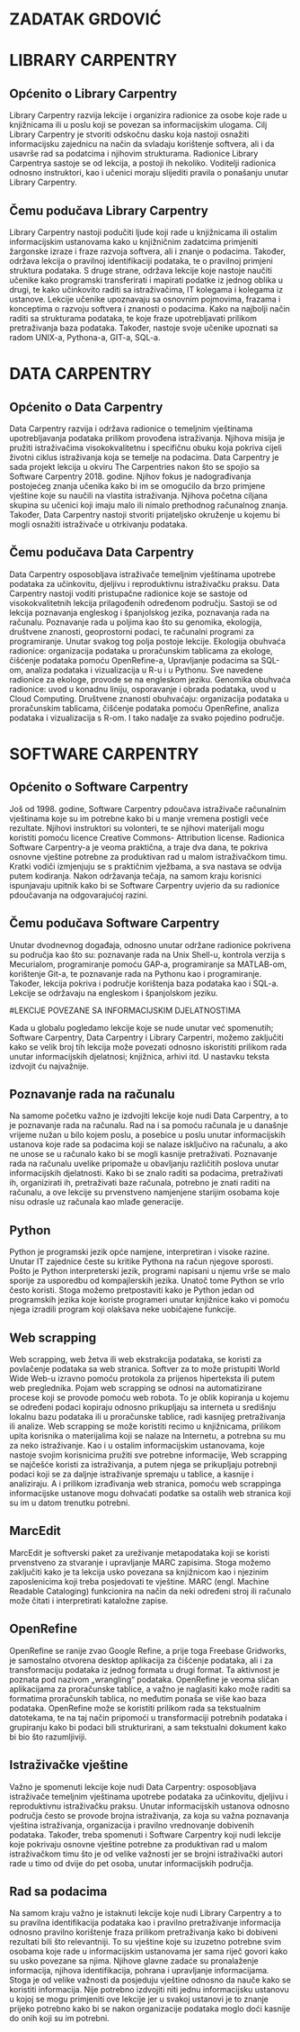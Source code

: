 # ZADATAK GRDOVIĆ

# LIBRARY CARPENTRY

## Općenito o Library Carpentry

Library Carpentry razvija lekcije i organizira radionice za osobe koje rade u knjižnicama ili u poslu koji se povezan sa informacijskim ulogama. Cilj Library Carpentry je stvoriti odskočnu dasku koja nastoji osnažiti informacijsku zajednicu na način da svladaju korištenje softvera, ali i da usavrše rad sa podatcima i njihovim strukturama. Radionice Library Carpentrya sastoje se od lekcija, a postoji ih nekoliko. Voditelji radionica odnosno instruktori, kao i učenici moraju slijediti pravila o ponašanju unutar Library Carpentry. 

## Čemu podučava Library Carpentry

Library Carpentry nastoji podučiti ljude koji rade u knjižnicama ili ostalim informacijskim ustanovama kako u knjižničnim zadatcima primjeniti žargonske izraze i fraze razvoja softvera, ali i znanje o podacima. Također, održava lekcija o pravilnoj identifikaciji podataka, te o pravilnoj primjeni struktura podataka. S druge strane, održava lekcije koje nastoje naučiti učenike kako programski transferirati i mapirati podatke iz jednog oblika u drugi, te kako učinkovito raditi sa istraživačima, IT kolegama i kolegama iz ustanove.  Lekcije učenike upoznavaju sa osnovnim pojmovima, frazama i konceptima o razvoju softvera i znanosti o podacima. Kako na najbolji način raditi sa strukturama podataka, te koje fraze upotrebljavati prilikom pretraživanja baza podataka. Također, nastoje svoje učenike upoznati sa radom UNIX-a, Pythona-a, GIT-a, SQL-a. 

# DATA CARPENTRY

## Općenito o Data Carpentry

Data Carpentry razvija i održava radionice o temeljnim vještinama upotrebljavanja podataka prilikom provođena istraživanja. Njihova misija je pružiti istraživačima visokokvalitetnu i specifičnu obuku koja pokriva cijeli životni ciklus istraživanja koja se temelje na podacima.   Data Carpentry je sada projekt lekcija u okviru The Carpentries nakon što se spojio sa Software Carpentry 2018. godine. Njihov fokus je nadograđivanja postojećeg znanja učenika kako bi im se omogućilo da brzo primjene vještine koje su naučili na vlastita istraživanja. Njihova početna ciljana skupina su učenici koji imaju malo ili nimalo prethodnog računalnog znanja. Također, Data Carpentry nastoji stvoriti prijateljsko okruženje u kojemu bi mogli osnažiti istraživače u otrkivanju podataka.

## Čemu podučava Data Carpentry

Data Carpentry osposobljava istraživače temeljnim vještinama upotrebe podataka za učinkovitu, djeljivu i reproduktivnu istraživačku praksu. Data Carpentry nastoji voditi pristupačne radionice koje se sastoje od visokokvalitetnih lekcija prilagođenih određenom području. Sastoji se od lekcija poznavanja engleskog i španjolskog jezika, poznavanja rada na računalu. Poznavanje rada u poljima kao što su genomika, ekologija, društvene znanosti, geoprostorni podaci, te računalni programi za programiranje. Unutar svakog tog polja postoje lekcije. Ekologija obuhvaća radionice: organizacija podataka u proračunskim tablicama za ekologe, čišćenje podataka pomoću OpenRefine-a, Upravljanje podacima sa SQL-om, analiza podataka i vizualizacija u R-u i u Pythonu. Sve navedene radionice za ekologe, provode se na engleskom jeziku. Genomika obuhvaća radionice: uvod u konadnu liniju, osporavanje i obrada podataka, uvod u Cloud Computing. Društvene znanosti obuhvaćaju: organizacija podataka u proračunskim tablicama, čišćenje podataka pomoću OpenRefine, analiza podataka i vizualizacija s R-om. I tako nadalje za svako pojedino područje. 

# SOFTWARE CARPENTRY

## Općenito o Software Carpentry

Još od 1998. godine, Software Carpentry pdoučava istraživače računalnim vještinama koje su im potrebne kako bi u manje vremena postigli veće rezultate. Njihovi instruktori su volonteri, te se njihovi materijali mogu koristiti pomoću licence Creative Commons- Attribution license. Radionica Software Carpentry-a je veoma praktična, a traje dva dana, te pokriva osnovne vještine potrebne za produktivan rad u malom istraživačkom timu. Kratki vodiči izmjenjuju se s praktičnim vježbama, a sva nastava se odvija putem kodiranja. Nakon održavanja tečaja, na samom kraju korisnici ispunjavaju upitnik kako bi se Software Carpentry uvjerio da su radionice pdoučavanja na odgovarajućoj razini. 

## Čemu podučava Software Carpentry

Unutar dvodnevnog događaja, odnosno unutar održane radionice pokrivena su područja kao što su: poznavanje rada na Unix Shell-u, kontrola verzija s Mecurialom, programiranje pomoću GAP-a, programiranje sa MATLAB-om, korištenje Git-a, te poznavanje rada na Pythonu kao i programiranje. Također, lekcija pokriva i područje korištenja baza podataka kao i SQL-a. Lekcije se održavaju na engleskom i španjolskom jeziku.

#LEKCIJE POVEZANE SA INFORMACIJSKIM DJELATNOSTIMA

Kada u globalu pogledamo lekcije koje se nude unutar već spomenutih; Software Carpentry, Data Carpentry i Library Carpentri, možemo zaključiti kako se velik broj tih lekcija može povezati odnosno iskoristiti prilikom rada unutar informacijskih djelatnosi; knjižnica, arhivi itd. U nastavku teksta izdvojit ću najvažnije.

## Poznavanje rada na računalu

Na samome početku važno je izdvojiti lekcije koje nudi Data Carpentry, a to je poznavanje rada na računalu. Rad na i sa pomoću računala je u današnje vrijeme nužan u bilo kojem poslu, a posebice u poslu unutar informacijskih ustanova koje rade sa podacima koji se nalaze isključivo na računalu, a ako ne unose se u računalo kako bi se mogli kasnije pretraživati. Poznavanje rada na računalu uvelike pripomaže u obavljanju različitih poslova unutar informacijskih djelatnosti. Kako bi se znalo raditi sa podacima, pretraživati ih, organizirati ih, pretraživati baze računala, potrebno je znati raditi na računalu, a ove lekcije su prvenstveno namjenjene starijim osobama koje nisu odrasle uz računala kao mlađe generacije.

## Python

Python je programski jezik opće namjene, interpretiran i visoke razine. Unutar IT zajednice česte su kritike Pythona na račun njegove sporosti. Pošto je Python interpreterski jezik, programi napisani u njemu vrše se malo sporije za usporedbu od kompajlerskih jezika. Unatoč tome Python se vrlo često koristi. Stoga možemo pretpostaviti kako je Python jedan od programskih jezika koje koriste programeri unutar knjižnice kako vi pomoću njega izradili program koji olakšava neke uobičajene funkcije. 

## Web scrapping 

Web scrapping, web žetva ili web ekstrakcija podataka, se koristi za povlačenje podataka sa web stranica. Softver za to može pristupiti World Wide Web-u izravno pomoću protokola za prijenos hiperteksta ili putem web preglednika. Pojam web scrapping se odnosi na automatizirane procese koji se provode pomoću web robota. To je oblik kopiranja u kojemu se određeni podaci kopiraju odnosno prikupljaju sa interneta u središnju lokalnu bazu podataka ili u proračunske tablice, radi kasnijeg pretraživanja ili analize. Web scrapping se može koristiti recimo u knjižnicama, prilikom upita korisnika o materijalima koji se nalaze na Internetu, a potrebna su mu za neko istraživanje. Kao i u ostalim informacijskim ustanovama, koje nastoje svojim korisnicima pružiti sve potrebne informacije, Web scrapping se najčešće koristi za istraživanja, a putem njega se prikupljaju potrebnji podaci koji se za daljnje istraživanje spremaju u tablice, a kasnije i analiziraju. A i prilikom izrađivanja web stranica, pomoću web scrappinga informacijske ustanove mogu dohvaćati podatke sa ostalih web stranica koji su im u datom trenutku potrebni.

## MarcEdit

MarcEdit je softverski paket za ureživanje metapodataka koji se koristi prvenstveno za stvaranje i upravljanje MARC zapisima. Stoga možemo zaključiti kako je ta lekcija usko povezana sa knjižnicom kao i njezinim zaposlenicima koji treba posjedovati te vještine. MARC (engl. Machine Readable Cataloging) funkcionira na način da neki određeni stroj ili računalo može čitati i interpretirati kataložne zapise.

## OpenRefine

OpenRefine se ranije zvao Google Refine, a prije toga Freebase Gridworks, je samostalno otvorena desktop aplikacija za čišćenje podataka, ali i za transformaciju podataka iz jednog formata u drugi format. Ta aktivnost je poznata pod nazivom „wrangling“ podataka. OpenRefine je veoma sličan aplikacijama za proračunske tablice, a važno je naglasiti kako može raditi sa formatima proračunskih tablica, no međutim ponaša se više kao baza podataka. OpenRefine može se koristiti prilikom rada sa tekstualnim datotekama, te na taj način pripomoći u transformaciji potrebnih podataka i grupiranju kako bi podaci bili strukturirani, a sam tekstualni dokument kako bi bio što razumljiviji. 

## Istraživačke vještine

Važno je spomenuti lekcije koje nudi Data Carpentry: osposobljava istraživače temeljnim vještinama upotrebe podataka za učinkovitu, djeljivu i reproduktivnu istraživačku praksu. Unutar informacijskih ustanova odnosno područja često se provode brojna istraživanja, za koja su važna poznavanja vještina istraživanja, organizacija i pravilno vrednovanje dobivenih podataka. Također, treba spomenuti i Software Carpentry koji nudi lekcije koje pokrivaju osnovne vještine potrebne za produktivan rad u malom istraživačkom timu što je od velike važnosti jer se brojni istraživački autori rade u timo od dvije do pet osoba, unutar informacijskih područja. 

## Rad sa podacima

Na samom kraju važno je istaknuti lekcije koje nudi Library Carpentry a to su pravilna identifikacija podataka kao i pravilno pretraživanje informacija odnosno pravilno korištenje fraza prilikom pretraživanja kako bi dobiveni rezultati bili što relevantniji. To su vještine koje su izuzetno potrebne svim osobama koje rade u informacijskim ustanovama jer sama riječ govori kako su usko povezane sa njima. Njihove glavne zadaće su pronalaženje informacija, njihova identifikacija, pohrana i upravljanje informacijama. Stoga je od velike važnosti da posjeduju vještine odnosno da nauče kako se koristiti informacija. Nije potrebno izdvojiti niti jednu informacijsku ustanovu u kojoj se mogu primjeniti ove lekcije jer u svakoj ustanovi je to znanje prijeko potrebno kako bi se nakon organizacije podataka moglo doći kasnije do onih koji su im potrebni. 

